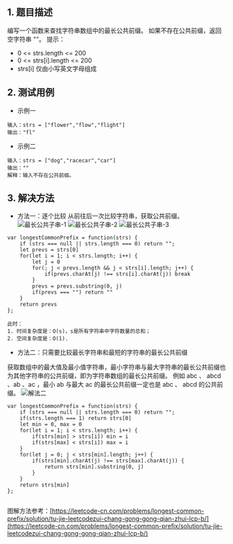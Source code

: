 ## 1. 题目描述

编写一个函数来查找字符串数组中的最长公共前缀。
如果不存在公共前缀，返回空字符串 ""。
提示：
- 0 <= strs.length <= 200
- 0 <= strs[i].length <= 200
- strs[i] 仅由小写英文字母组成

## 2. 测试用例

- 示例一 
```
输入：strs = ["flower","flow","flight"]
输出："fl"
```

- 示例二
```
输入：strs = ["dog","racecar","car"]
输出：""
解释：输入不存在公共前缀。
```
 ## 3. 解决方法
 
 - 方法一：逐个比较
 从前往后一次比较字符串，获取公共前缀。
![最长公共子串-1](https://user-images.githubusercontent.com/82437559/119455652-62678080-bd6c-11eb-9de1-8a34de0a0d80.png)
![最长公共子串-2](https://user-images.githubusercontent.com/82437559/119455657-65627100-bd6c-11eb-9cf4-0e9a7b849896.png)
![最长公共子串-3](https://user-images.githubusercontent.com/82437559/119455664-67c4cb00-bd6c-11eb-97a8-0fa74602893f.png)

```
var longestCommonPrefix = function(strs) {
    if (strs === null || strs.length === 0) return "";
    let prevs = strs[0]
    for(let i = 1; i < strs.length; i++) {
        let j = 0
        for(; j < prevs.length && j < strs[i].length; j++) {
            if(prevs.charAt(j) !== strs[i].charAt(j)) break
        }
        prevs = prevs.substring(0, j)
        if(prevs === "") return ""
    }
    return prevs
};

此时：
1. 时间复杂度是：O(s)，s是所有字符串中字符数量的总和；
2. 空间复杂度是：O(1).
```

- 方法二：只需要比较最长字符串和最短的字符串的最长公共前缀

 获取数组中的最大值及最小值字符串，最小字符串与最大字符串的最长公共前缀也为其他字符串的公共前缀，即为字符串数组的最长公共前缀。
 例如 abc 、 abcd 、ab 、ac ，最小 ab 与最大 ac 的最长公共前缀一定也是 abc 、 abcd 的公共前缀。
 ![解法二](https://user-images.githubusercontent.com/82437559/119471316-c04f9480-bd7b-11eb-8435-e5e58e3889d0.png)

```
var longestCommonPrefix = function(strs) {
    if (strs === null || strs.length === 0) return "";
    if(strs.length === 1) return strs[0]
    let min = 0, max = 0
    for(let i = 1; i < strs.length; i++) {
        if(strs[min] > strs[i]) min = i
        if(strs[max] < strs[i]) max = i
    }
    for(let j = 0; j < strs[min].length; j++) {
        if(strs[min].charAt(j) !== strs[max].charAt(j)) {
            return strs[min].substring(0, j)
        }
    }
    return strs[min]
};


```



图解方法参考：[https://leetcode-cn.com/problems/longest-common-prefix/solution/tu-jie-leetcodezui-chang-gong-gong-qian-zhui-lcp-b/](https://leetcode-cn.com/problems/longest-common-prefix/solution/tu-jie-leetcodezui-chang-gong-gong-qian-zhui-lcp-b/)
